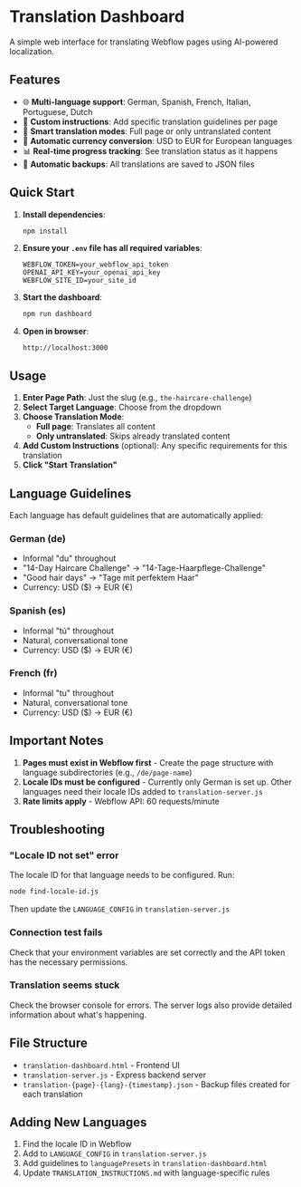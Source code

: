 # Translation Dashboard

A simple web interface for translating Webflow pages using AI-powered localization.

## Features

- 🌐 **Multi-language support**: German, Spanish, French, Italian, Portuguese, Dutch
- 📝 **Custom instructions**: Add specific translation guidelines per page
- 🎯 **Smart translation modes**: Full page or only untranslated content
- 💱 **Automatic currency conversion**: USD to EUR for European languages
- 📊 **Real-time progress tracking**: See translation status as it happens
- 💾 **Automatic backups**: All translations are saved to JSON files

## Quick Start

1. **Install dependencies**:
   ```bash
   npm install
   ```

2. **Ensure your `.env` file has all required variables**:
   ```
   WEBFLOW_TOKEN=your_webflow_api_token
   OPENAI_API_KEY=your_openai_api_key
   WEBFLOW_SITE_ID=your_site_id
   ```

3. **Start the dashboard**:
   ```bash
   npm run dashboard
   ```

4. **Open in browser**:
   ```
   http://localhost:3000
   ```

## Usage

1. **Enter Page Path**: Just the slug (e.g., `the-haircare-challenge`)
2. **Select Target Language**: Choose from the dropdown
3. **Choose Translation Mode**:
   - **Full page**: Translates all content
   - **Only untranslated**: Skips already translated content
4. **Add Custom Instructions** (optional): Any specific requirements for this translation
5. **Click "Start Translation"**

## Language Guidelines

Each language has default guidelines that are automatically applied:

### German (de)
- Informal "du" throughout
- "14-Day Haircare Challenge" → "14-Tage-Haarpflege-Challenge"
- "Good hair days" → "Tage mit perfektem Haar"
- Currency: USD ($) → EUR (€)

### Spanish (es)
- Informal "tú" throughout
- Natural, conversational tone
- Currency: USD ($) → EUR (€)

### French (fr)
- Informal "tu" throughout
- Natural, conversational tone
- Currency: USD ($) → EUR (€)

## Important Notes

1. **Pages must exist in Webflow first** - Create the page structure with language subdirectories (e.g., `/de/page-name`)
2. **Locale IDs must be configured** - Currently only German is set up. Other languages need their locale IDs added to `translation-server.js`
3. **Rate limits apply** - Webflow API: 60 requests/minute

## Troubleshooting

### "Locale ID not set" error
The locale ID for that language needs to be configured. Run:
```bash
node find-locale-id.js
```
Then update the `LANGUAGE_CONFIG` in `translation-server.js`

### Connection test fails
Check that your environment variables are set correctly and the API token has the necessary permissions.

### Translation seems stuck
Check the browser console for errors. The server logs also provide detailed information about what's happening.

## File Structure

- `translation-dashboard.html` - Frontend UI
- `translation-server.js` - Express backend server
- `translation-{page}-{lang}-{timestamp}.json` - Backup files created for each translation

## Adding New Languages

1. Find the locale ID in Webflow
2. Add to `LANGUAGE_CONFIG` in `translation-server.js`
3. Add guidelines to `languagePresets` in `translation-dashboard.html`
4. Update `TRANSLATION_INSTRUCTIONS.md` with language-specific rules